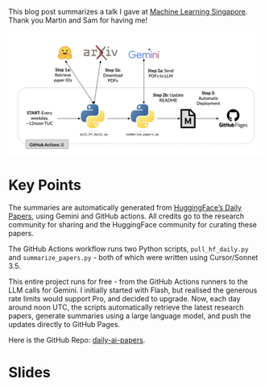 







This blog post summarizes a talk I gave at [Machine Learning Singapore](https://www.meetup.com/machine-learning-singapore/). Thank you Martin and Sam for having me!



![Thumbnail](thumbnail.png)



# Key Points


The summaries are automatically generated from [HuggingFace’s Daily Papers](https://huggingface.co/papers), using Gemini and GitHub actions. All credits go to the research community for sharing and the HuggingFace community for curating these papers.


The GitHub Actions workflow runs two Python scripts, `pull_hf_daily.py` and `summarize_papers.py` - both of which were written using Cursor/Sonnet 3.5.


This entire project runs for free - from the GitHub Actions runners to the LLM calls for Gemini. I initially started with Flash, but realised the generous rate limits would support Pro, and decided to upgrade. Now, each day around noon UTC, the scripts automatically retrieve the latest research papers, generate summaries using a large language model, and push the updates directly to GitHub Pages.


Here is the GitHub Repo: [daily-ai-papers](https://github.com/gabrielchua/daily-ai-papers).




# Slides







 


